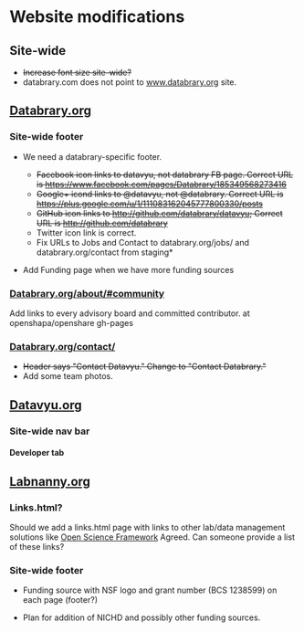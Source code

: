 # Website modifications

## Site-wide

- ~~Increase font size site-wide?~~
- databrary.com does not point to www.databrary.org site.

## [Databrary.org](http://databrary.org)

### Site-wide footer
- We need a databrary-specific footer.
	- ~~Facebook icon links to datavyu, not databrary FB page. Correct URL is https://www.facebook.com/pages/Databrary/185349568273416~~
	- ~~Google+ icond links to @datavyu, not @databrary. Correct URL is https://plus.google.com/u/1/111083162045777800330/posts~~ 
	- ~~GitHub icon links to http://github.com/databrary/datavyu; Correct URL is http://github.com/databrary~~
	- Twitter icon link is correct.
	- Fix URLs to Jobs and Contact to databrary.org/jobs/ and databrary.org/contact from staging*

- Add Funding page when we have more funding sources

### [Databrary.org/about/#community](http://staging.databrary.org/about/#community)

Add links to every advisory board and committed contributor. at openshapa/openshare gh-pages 

### [Databrary.org/contact/](http://staging.databrary.org/contact/)

- ~~Header says "Contact Datavyu." Change to "Contact Databrary."~~
- Add some team photos.

## [Datavyu.org](http://datavyu.org)

### Site-wide nav bar

#### Developer tab
	 	
## [Labnanny.org](http://labnanny.org)

### Links.html?

Should we add a links.html page with links to other lab/data management solutions like [Open Science Framework](http://openscienceframework.org/)
Agreed. Can someone provide a list of these links?

### Site-wide footer

- Funding source with NSF logo and grant number (BCS 1238599) on each page (footer?)

- Plan for addition of NICHD and possibly other funding sources.
